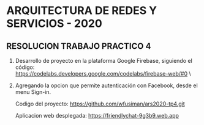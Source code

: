 
# ARQUITECTURA DE REDES Y SERVICIOS - 2020 
## RESOLUCION TRABAJO PRACTICO 4

1. Desarrollo de proyecto en la plataforma Google Firebase, siguiendo el código: \
https://codelabs.developers.google.com/codelabs/firebase-web/#0 \
2. Agregando la opcion que permite autenticación con Facebook, desde el menu Sign-in.
    
    Codigo del proyecto: https://github.com/wfusiman/ars2020-tp4.git
    
    Aplicacion web desplegada: https://friendlychat-9g3b9.web.app
